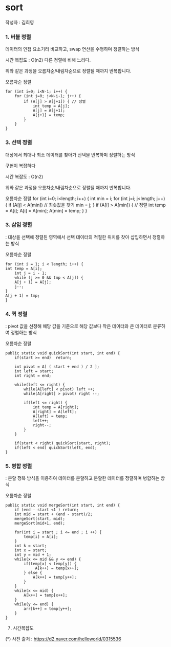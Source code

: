 # sort
작성자 : 김희영

### 1. 버블 정렬


데이터의 인접 요소기리 비교하고, swap 연산을 수행하며 정렬하는 방식

시간 복잡도 : O(n2) 다른 정렬에 비해 느리다.

위와 같은 과정을 오름차순/내림차순으로 정렬될 때까지 반복합니다.


 오름차순 정렬
    
    for (int i=0; i<N-1; i++) {
        for (int j=0; j<N-i-1; j++) { 
    	    if (A[j] > A[j+1]) { // 정렬
             	int temp = A[j];
                A[j] = A[j+1];
                A[j+1] = temp;
            }
        }
    }





### 3. 선택 정렬


대상에서 최대나 최소 데이터를 찾아가 선택을 반복하며 정렬하는 방식

구현이 복잡하다

시간 복잡도 : O(n2)

위와 같은 과정을 오름차순/내림차순으로 정렬될 때까지 반복합니다.


오름차순 정렬
for (int i=0; i<length; i++) {
	int min = i;
    for (int j=i; j<length; j++) {
    	if (A[j] < A[min])  // 최솟값을 찾기
        	min = j;
    }
    if (A[i] > A[min]) { // 정렬
    	int temp = A[i];
        A[i] = A[min];
        A[min] = temp;
   	}
}





### 3. 삽입 정렬


: 대상을 선택해 정렬된 영역에서 선택 데이터의 적절한 위치를 찾아 삽입하면서 정렬하는 방식

오름차순 정렬

    for (int i = 1; i < length; i++) {
	int temp = A[i];
        int j = i - 1;
        while (j >= 0 && tmp < A[j]) {
 		A[j + 1] = A[j];
		j--;
	}
	A[j + 1] = tmp;
    }






### 4. 퀵 정렬


: pivot 값을 선정해 해당 값을 기준으로 해당 값보다 작은 데이터와 큰 데이터로 분류하여 정렬하는 방식

오름차순 정렬

    public static void quickSort(int start, int end) {
        if(start >= end)  return; 

        int pivot = A[ ( start + end ) / 2 ];
        int left = start;
        int right = end;

        while(left <= right) {
            while(A[left] < pivot) left ++;
            while(A[right] > pivot) right --;

            if(left <= right) {
                int temp = A[right];
                A[right] = A[left];
                A[left] = temp;
                left++;
                right--;
            }
        }

        if(start < right) quickSort(start, right);
        if(left < end) quickSort(left, end);
    }






### 5. 병합 정렬


: 분할 정복 방식을 이용하여 데이터를 분할하고 분할한 데이터를 정렬하며 병합하는 방식

오름차순 정렬

    public static void mergeSort(int start, int end) {
        if (end - start <1 ) return;
        int mid = start + (end - start)/2;
        mergeSort(start, mid);
        mergeSort(mid+1, end);
	
        for(int i = start ; i <= end ; i ++) {
            temp[i] = A[i];
        }
        int k = start;
        int x = start;
        int y = mid + 1;
        while(x <= mid && y <= end) {
            if(temp[x] < temp[y]) {
                 A[k++] = temp[x++];
            } else {
                A[k++] = temp[y++];
            }
        }
        while(x <= mid) {
            A[k++] = temp[x++];
        }
        while(y <= end) {
            arr[k++] = temp[y++];
        }
    }

7. 시간복잡도

(*) 사진 출처 : https://d2.naver.com/helloworld/0315536

